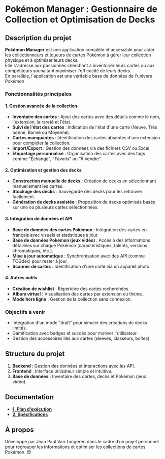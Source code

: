 # Pokémon Manager : Gestionnaire de Collection et Optimisation de Decks

## Description du projet
**Pokémon Manager** est une application complète et accessible pour aider les collectionneurs et joueurs de cartes Pokémon à gérer leur collection physique et à optimiser leurs decks.  
Elle s'adresse aux passionnés cherchant à inventorier leurs cartes ou aux compétiteurs souhaitant maximiser l'efficacité de leurs decks.  
En parallèle, l'application est une véritable base de données de l'univers Pokémon.

### Fonctionnalités principales

#### 1. Gestion avancée de la collection
- **Inventaire des cartes** : Ajout des cartes avec des détails comme le nom, l'extension, la rareté et l'état.
- **Suivi de l'état des cartes** : Indication de l'état d'une carte (Neuve, Très bonne, Bonne ou Moyenne).
- **Cartes manquantes** : Identification des cartes absentes d'une extension pour compléter la collection.
- **Import/Export** : Gestion des données via des fichiers CSV ou Excel.
- **Étiquetage personnalisé** : Organisation des cartes avec des tags comme "Échange", "Favoris" ou "À vendre".

#### 2. Optimisation et gestion des decks
- **Construction manuelle de decks** : Création de decks en sélectionnant manuellement les cartes.
- **Stockage des decks** : Sauvegarde des decks pour les retrouver facilement.
- **Génération de decks assistée** : Proposition de decks optimisés basés sur une ou plusieurs cartes sélectionnées.

#### 3. Intégration de données et API
- **Base de données des cartes Pokémon** : Intégration des cartes en français avec visuels et statistiques à jour.
- **Base de données Pokémon (jeux vidéo)** : Accès à des informations détaillées sur chaque Pokémon (caractéristiques, talents, versions chromatiques, etc.).
- **Mise à jour automatique** : Synchronisation avec des API (comme TCGdex) pour rester à jour.
- **Scanner de cartes** : Identification d'une carte via un appareil photo.

#### 4. Autres outils
- **Création de wishlist** : Répertoire des cartes recherchées.
- **Album virtuel** : Visualisation des cartes par extension ou thème.
- **Mode hors ligne** : Gestion de la collection sans connexion.

### Objectifs à venir
- Intégration d'un mode "draft" pour simuler des créations de decks limités.
- Gamification avec badges et succès pour motiver l'utilisateur.
- Gestion des accessoires liés aux cartes (sleeves, classeurs, boîtes).

## Structure du projet
1. **Backend** : Gestion des données et interactions avec les API.
2. **Frontend** : Interface utilisateur simple et intuitive.
3. **Base de données** : Inventaire des cartes, decks et Pokémon (jeux vidéo).

## Documentation

- **[1. Plan d'exécution](./data/docs/plan_execution.md)**
- **[2. Spécifications](./data/docs/specifications.md)**

## À propos
Développé par Jean Paul Van Tongeren dans le cadre d’un projet personnel pour regrouper les informations et optimiser les collections de cartes Pokémon. 😊
